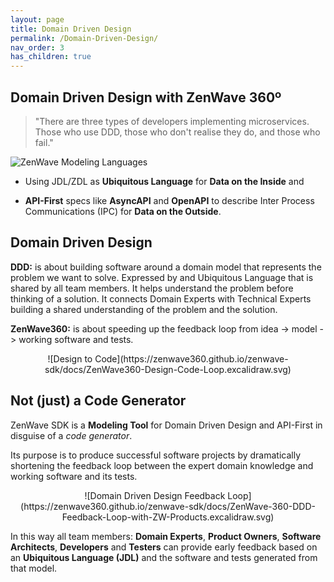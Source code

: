 ```yaml
---
layout: page
title: Domain Driven Design
permalink: /Domain-Driven-Design/
nav_order: 3
has_children: true
---
```


## Domain Driven Design with ZenWave 360º

> "There are three types of developers implementing microservices. <br/> Those who use DDD, those who don't realise they do, and those who fail."

![ZenWave Modeling Languages](https://zenwave360.github.io/zenwave-sdk/docs/00-ZenWave-ModelingLanguages.excalidraw.svg)

<div class="check"  markdown="1">

- Using JDL/ZDL as **Ubiquitous Language** for **Data on the Inside** and 

- **API-First** specs like **AsyncAPI** and **OpenAPI** to describe Inter Process Communications (IPC) for **Data on the Outside**.
</div>

## Domain Driven Design

**DDD:** is about building software around a domain model that represents the problem we want to solve. Expressed by and Ubiquitous Language that is shared by all team members. It helps understand the problem before thinking of a solution. It connects Domain Experts with Technical Experts building a shared understanding of the problem and the solution.

**ZenWave360:** is about speeding up the feedback loop from idea -> model -> working software and tests.

<p align="center" markdown="1">
![Design to Code](https://zenwave360.github.io/zenwave-sdk/docs/ZenWave360-Design-Code-Loop.excalidraw.svg)
</p>

## Not (just) a Code Generator

ZenWave SDK is a **Modeling Tool** for Domain Driven Design and API-First in disguise of a _code generator_.

Its purpose is to produce successful software projects by dramatically shortening the feedback loop between the expert domain knowledge and working software and its tests.

<p align="center" markdown="1">
![Domain Driven Design Feedback Loop](https://zenwave360.github.io/zenwave-sdk/docs/ZenWave-360-DDD-Feedback-Loop-with-ZW-Products.excalidraw.svg)
</p>

In this way all team members: **Domain Experts**, **Product Owners**, **Software Architects**, **Developers** and **Testers** can provide early feedback based on an **Ubiquitous Language (JDL)** and the software and tests generated from that model.
